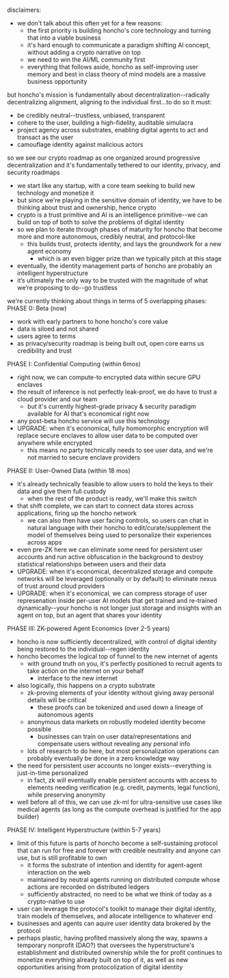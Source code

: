 disclaimers:
- we don't talk about this often yet for a few reasons:
	- the first priority is building honcho's core technology and turning that into a viable business
	- it's hard enough to communicate a paradigm shifting AI concept, without adding a crypto narrative on top
	- we need to win the AI/ML community first
	- everything that follows aside, honcho as self-improving user memory and best in class theory of mind models are a massive business opportunity 

but honcho's mission is fundamentally about decentralization--radically decentralizing alignment, aligning to the individual first...to do so it must:
- be credibly neutral--trustless, unbiased, transparent
- cohere to the user, building a high-fidelity, auditable simulacra
- project agency across substrates, enabling digital agents to act and transact as the user
- camouflage identity against malicious actors

so we see our crypto roadmap as one organized around progressive decentralization and it's fundamentally tethered to our identity, privacy, and security roadmaps
- we start like any startup, with a core team seeking to build new technology and monetize it
- but since we're playing in the sensitive domain of identity, we have to be thinking about trust and ownership, hence crypto
- crypto is a trust primitive and AI is an intelligence primitive--we can build on top of both to solve the problems of digital identity
- so we plan to iterate through phases of maturity for honcho that become more and more autonomous, credibly neutral, and protocol-like
	- this builds trust, protects identity, and lays the groundwork for a new agent economy
		- which is an even bigger prize than we typically pitch at this stage
- eventually, the identity management parts of honcho are probably an intelligent hyperstructure 
- it’s ultimately the only way to be trusted with the magnitude of what we’re proposing to do--go trustless

we're currently thinking about things in terms of 5 overlapping phases:
PHASE 0: Beta (now)
- work with early partners to hone honcho's core value
- data is siloed and not shared
- users agree to terms
- as privacy/security roadmap is being built out, open core earns us credibility and trust

PHASE I: Confidential Computing (within 6mos)
- right now, we can compute-to encrypted data within secure GPU enclaves
- the result of inference is not perfectly leak-proof, we do have to trust a cloud provider and our team
	- but it's currently highest-grade privacy & security paradigm available for AI that's economical right now
- any post-beta honcho service will use this technology
- UPGRADE: when it's economical, fully homomorphic encryption will replace secure enclaves to allow user data to be computed over anywhere while encrypted
	- this means no party technically needs to see user data, and we're not married to secure enclave providers

PHASE II: User-Owned Data (within 18 mos)
- it's already technically feasible to allow users to hold the keys to their data and give them full custody
	- when the rest of the product is ready, we'll make this switch
- that shift complete, we can start to connect data stores across applications, firing up the honcho network
	- we can also then have user facing controls, so users can chat in natural language with their honcho to edit/curate/supplement the model of themselves being used to personalize their experiences across apps
- even pre-ZK here we can eliminate some need for persistent user accounts and run active obfuscation in the background to destroy statistical relationships between users and their data
- UPGRADE: when it's economical, decentralized storage and compute networks will be leveraged (optionally or by default) to eliminate nexus of trust around cloud providers
- UPGRADE: when it's economical, we can compress storage of user represenation inside per-user AI models that get trained and re-trained dynamically--your honcho is not longer just storage and insights with an agent on top, but an agent that shares your identity

PHASE III: ZK-powered Agent Economics (over 2-5 years)
- honcho is now sufficiently decentralized, with control of digital identity being restored to the individual--regen identity
- honcho becomes the logical top of funnel to the new internet of agents
	- with ground truth on you, it's perfectly positioned to recruit agents to take action on the internet on your behalf
		- interface to the new internet
- also logically, this happens on a crypto substrate
	- zk-proving elements of your identity without giving away personal details will be critical 
		- these proofs can be tokenized and used down a lineage of autonomous agents
	- anonymous data markets on robustly modeled identity become possible
		- businesses can train on user data/representations and compensate users without revealing any personal info
	- lots of research to do here, but most personalization operations can probably eventually be done in a zero knowledge way
- the need for persistent user accounts no longer exists--everything is just-in-time personalized
	- in fact, zk will eventually enable persistent accounts with access to elements needing verification (e.g. credit, payments, legal function), while preserving anonymity 
- well before all of this, we can use zk-ml for ultra-sensitive use cases like medical agents (as long as the compute overhead is justified for the app builder)

PHASE IV: Intelligent Hyperstructure (within 5-7 years)
- limit of this future is parts of honcho become a self-sustaining protocol that can run for free and forever with credible neutrality and anyone can use, but is still profitable to own
	- it forms the substrate of intention and identity for agent-agent interaction on the web
	- maintained by neutral agents running on distributed compute whose actions are recorded on distributed ledgers
	- sufficiently abstracted, no need to be what we think of today as a crypto-native to use
- user can leverage the protocol's toolkit to manage their digital identity, train models of themselves, and allocate intelligence to whatever end
- businesses and agents can aquire user identity data brokered by the protocol
- perhaps plastic, having profited massively along the way, spawns a temporary nonprofit (DAO?) that oversees the hyperstructure's establishment and distributed ownership while the for profit continues to monetize everything already built on top of it, as well as new opportunities arising from protocolization of digital identity 